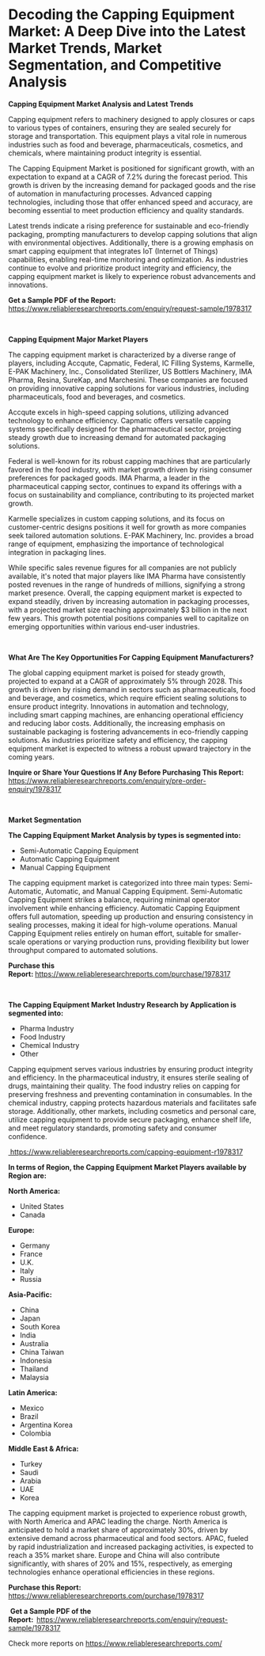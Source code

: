 <p><h1>Decoding the Capping Equipment Market: A Deep Dive into the Latest Market Trends, Market Segmentation, and Competitive Analysis</h1></p><p><strong>Capping Equipment Market Analysis and Latest Trends</strong></p>
<p><p>Capping equipment refers to machinery designed to apply closures or caps to various types of containers, ensuring they are sealed securely for storage and transportation. This equipment plays a vital role in numerous industries such as food and beverage, pharmaceuticals, cosmetics, and chemicals, where maintaining product integrity is essential. </p><p>The Capping Equipment Market is positioned for significant growth, with an expectation to expand at a CAGR of 7.2% during the forecast period. This growth is driven by the increasing demand for packaged goods and the rise of automation in manufacturing processes. Advanced capping technologies, including those that offer enhanced speed and accuracy, are becoming essential to meet production efficiency and quality standards.</p><p>Latest trends indicate a rising preference for sustainable and eco-friendly packaging, prompting manufacturers to develop capping solutions that align with environmental objectives. Additionally, there is a growing emphasis on smart capping equipment that integrates IoT (Internet of Things) capabilities, enabling real-time monitoring and optimization. As industries continue to evolve and prioritize product integrity and efficiency, the capping equipment market is likely to experience robust advancements and innovations.</p></p>
<p><strong>Get a Sample PDF of the Report:&nbsp;</strong> <a href="https://www.reliableresearchreports.com/enquiry/request-sample/1978317?utm_campaign=3110&utm_medium=2&utm_source=Github&utm_content=ia&utm_term=10042025&utm_id=capping-equipment">https://www.reliableresearchreports.com/enquiry/request-sample/1978317</a></p>
<p>&nbsp;</p>
<p><strong>Capping Equipment Major Market Players</strong></p>
<p><p>The capping equipment market is characterized by a diverse range of players, including Accqute, Capmatic, Federal, IC Filling Systems, Karmelle, E-PAK Machinery, Inc., Consolidated Sterilizer, US Bottlers Machinery, IMA Pharma, Resina, SureKap, and Marchesini. These companies are focused on providing innovative capping solutions for various industries, including pharmaceuticals, food and beverages, and cosmetics.</p><p>Accqute excels in high-speed capping solutions, utilizing advanced technology to enhance efficiency. Capmatic offers versatile capping systems specifically designed for the pharmaceutical sector, projecting steady growth due to increasing demand for automated packaging solutions.</p><p>Federal is well-known for its robust capping machines that are particularly favored in the food industry, with market growth driven by rising consumer preferences for packaged goods. IMA Pharma, a leader in the pharmaceutical capping sector, continues to expand its offerings with a focus on sustainability and compliance, contributing to its projected market growth.</p><p>Karmelle specializes in custom capping solutions, and its focus on customer-centric designs positions it well for growth as more companies seek tailored automation solutions. E-PAK Machinery, Inc. provides a broad range of equipment, emphasizing the importance of technological integration in packaging lines.</p><p>While specific sales revenue figures for all companies are not publicly available, it's noted that major players like IMA Pharma have consistently posted revenues in the range of hundreds of millions, signifying a strong market presence. Overall, the capping equipment market is expected to expand steadily, driven by increasing automation in packaging processes, with a projected market size reaching approximately $3 billion in the next few years. This growth potential positions companies well to capitalize on emerging opportunities within various end-user industries.</p></p>
<p>&nbsp;</p>
<p><strong>What Are The Key Opportunities For Capping Equipment Manufacturers?</strong></p>
<p><p>The global capping equipment market is poised for steady growth, projected to expand at a CAGR of approximately 5% through 2028. This growth is driven by rising demand in sectors such as pharmaceuticals, food and beverage, and cosmetics, which require efficient sealing solutions to ensure product integrity. Innovations in automation and technology, including smart capping machines, are enhancing operational efficiency and reducing labor costs. Additionally, the increasing emphasis on sustainable packaging is fostering advancements in eco-friendly capping solutions. As industries prioritize safety and efficiency, the capping equipment market is expected to witness a robust upward trajectory in the coming years.</p></p>
<p><strong>Inquire or Share Your Questions If Any Before Purchasing This Report:</strong> <a href="https://www.reliableresearchreports.com/enquiry/pre-order-enquiry/1978317?utm_campaign=3110&utm_medium=2&utm_source=Github&utm_content=ia&utm_term=10042025&utm_id=capping-equipment">https://www.reliableresearchreports.com/enquiry/pre-order-enquiry/1978317</a></p>
<p>&nbsp;</p>
<p><strong>Market Segmentation</strong></p>
<p><strong>The Capping Equipment Market Analysis by types is segmented into:</strong></p>
<p><ul><li>Semi-Automatic Capping Equipment</li><li>Automatic Capping Equipment</li><li>Manual Capping Equipment</li></ul></p>
<p><p>The capping equipment market is categorized into three main types: Semi-Automatic, Automatic, and Manual Capping Equipment. Semi-Automatic Capping Equipment strikes a balance, requiring minimal operator involvement while enhancing efficiency. Automatic Capping Equipment offers full automation, speeding up production and ensuring consistency in sealing processes, making it ideal for high-volume operations. Manual Capping Equipment relies entirely on human effort, suitable for smaller-scale operations or varying production runs, providing flexibility but lower throughput compared to automated solutions.</p></p>
<p><strong>Purchase this Report:&nbsp;</strong><a href="https://www.reliableresearchreports.com/purchase/1978317?utm_campaign=3110&utm_medium=2&utm_source=Github&utm_content=ia&utm_term=10042025&utm_id=capping-equipment">https://www.reliableresearchreports.com/purchase/1978317</a></p>
<p>&nbsp;</p>
<p><strong>The Capping Equipment Market Industry Research by Application is segmented into:</strong></p>
<p><ul><li>Pharma Industry</li><li>Food Industry</li><li>Chemical Industry</li><li>Other</li></ul></p>
<p><p>Capping equipment serves various industries by ensuring product integrity and efficiency. In the pharmaceutical industry, it ensures sterile sealing of drugs, maintaining their quality. The food industry relies on capping for preserving freshness and preventing contamination in consumables. In the chemical industry, capping protects hazardous materials and facilitates safe storage. Additionally, other markets, including cosmetics and personal care, utilize capping equipment to provide secure packaging, enhance shelf life, and meet regulatory standards, promoting safety and consumer confidence.</p></p>
<p><a href="https://www.reliableresearchreports.com/capping-equipment-r1978317?utm_campaign=3110&utm_medium=2&utm_source=Github&utm_content=ia&utm_term=10042025&utm_id=capping-equipment">&nbsp;https://www.reliableresearchreports.com/capping-equipment-r1978317</a></p>
<p><strong>In terms of Region, the Capping Equipment Market Players available by Region are:</strong></p>
<p>
    <p> <strong> North America: </strong>
        <ul>
            <li>United States</li>
            <li>Canada</li>
        </ul>
        </p> 
    <p> <strong> Europe: </strong>
        <ul>
            <li>Germany</li>
            <li>France</li>
            <li>U.K.</li>
            <li>Italy</li>
            <li>Russia</li>
        </ul>
        </p> 
    <p> <strong> Asia-Pacific: </strong>
        <ul>
            <li>China</li>
            <li>Japan</li>
            <li>South Korea</li>
            <li>India</li>
            <li>Australia</li>
            <li>China Taiwan</li>
            <li>Indonesia</li>
            <li>Thailand</li>
            <li>Malaysia</li>
        </ul>
        </p> 
    <p> <strong> Latin America: </strong>
        <ul>
            <li>Mexico</li>
            <li>Brazil</li>
            <li>Argentina Korea</li>
            <li>Colombia</li>
        </ul>
        </p> 
    <p> <strong> Middle East & Africa: </strong>
        <ul>
            <li>Turkey</li>
            <li>Saudi</li>
            <li>Arabia</li>
            <li>UAE</li>
            <li>Korea</li>
        </ul>
    </p>
    </p>
<p><p>The capping equipment market is projected to experience robust growth, with North America and APAC leading the charge. North America is anticipated to hold a market share of approximately 30%, driven by extensive demand across pharmaceutical and food sectors. APAC, fueled by rapid industrialization and increased packaging activities, is expected to reach a 35% market share. Europe and China will also contribute significantly, with shares of 20% and 15%, respectively, as emerging technologies enhance operational efficiencies in these regions.</p></p>
<p><strong>Purchase this Report: </strong><a href="https://www.reliableresearchreports.com/purchase/1978317?utm_campaign=3110&utm_medium=2&utm_source=Github&utm_content=ia&utm_term=10042025&utm_id=capping-equipment">https://www.reliableresearchreports.com/purchase/1978317</a></p>
<p>&nbsp;<strong>Get a Sample PDF of the Report:&nbsp;&nbsp;</strong><a href="https://www.reliableresearchreports.com/enquiry/request-sample/1978317?utm_campaign=3110&utm_medium=2&utm_source=Github&utm_content=ia&utm_term=10042025&utm_id=capping-equipment">https://www.reliableresearchreports.com/enquiry/request-sample/1978317</a></p>
<p><strong></strong></p>
<p>Check more reports on <a href="https://www.reliableresearchreports.com/?utm_campaign=3110&utm_medium=2&utm_source=Github&utm_content=ia&utm_term=10042025&utm_id=capping-equipment">https://www.reliableresearchreports.com/</a></p>